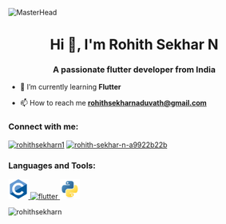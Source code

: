 ![MasterHead](https://media.giphy.com/media/l4JyQqyt9S1WTiE6c/giphy.gif)
<h1 align="center">Hi 👋, I'm Rohith Sekhar N</h1>
<h3 align="center">A passionate flutter developer from India</h3>

- 🌱 I’m currently learning **Flutter**

- 📫 How to reach me **rohithsekharnaduvath@gmail.com**

<h3 align="left">Connect with me:</h3>
<p align="left">
<a href="https://twitter.com/rohithsekharn1" target="blank"><img align="center" src="https://raw.githubusercontent.com/rahuldkjain/github-profile-readme-generator/master/src/images/icons/Social/twitter.svg" alt="rohithsekharn1" height="30" width="40" /></a>
<a href="https://linkedin.com/in/rohith-sekhar-n-a9922b22b" target="blank"><img align="center" src="https://raw.githubusercontent.com/rahuldkjain/github-profile-readme-generator/master/src/images/icons/Social/linked-in-alt.svg" alt="rohith-sekhar-n-a9922b22b" height="30" width="40" /></a>
</p>

<h3 align="left">Languages and Tools:</h3>
<p align="left"> <a href="https://www.cprogramming.com/" target="_blank" rel="noreferrer"> <img src="https://raw.githubusercontent.com/devicons/devicon/master/icons/c/c-original.svg" alt="c" width="40" height="40"/> </a> <a href="https://flutter.dev" target="_blank" rel="noreferrer"> <img src="https://www.vectorlogo.zone/logos/flutterio/flutterio-icon.svg" alt="flutter" width="40" height="40"/> </a> <a href="https://www.python.org" target="_blank" rel="noreferrer"> <img src="https://raw.githubusercontent.com/devicons/devicon/master/icons/python/python-original.svg" alt="python" width="40" height="40"/> </a> </p>

<p><img align="left" src="https://github-readme-stats.vercel.app/api/top-langs?username=rohithsekharn&show_icons=true&locale=en&layout=compact" alt="rohithsekharn" /></p>
